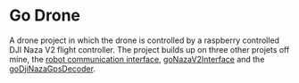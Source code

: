 # Go Drone

A drone project in which the drone is controlled by a raspberry controlled DJI Naza V2 flight controller. The project builds up on three other projets off mine, the [robot communication interface](https://github.com/luickk/rcf), [goNazaV2Interface](https://github.com/luickk/goNazaV2Interface) and the [goDjiNazaGpsDecoder](https://github.com/luickk/goDjiNazaGpsDecoder).
